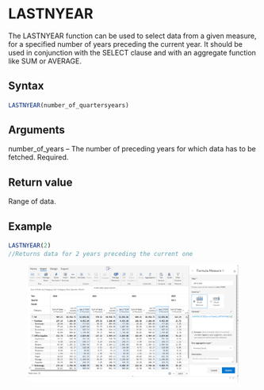 # LASTNYEAR

The LASTNYEAR function can be used to select data from a given measure, for a specified number of years preceding the current year. It should be used in conjunction with the SELECT clause and with an aggregate function like SUM or AVERAGE.&#x20;

## Syntax

```javascript
LASTNYEAR(number_of_quartersyears)
```

## Arguments

number\_of\_years – The number of preceding years for which data has to be fetched. Required.

## Return value

Range of data.

## Example

```javascript
LASTNYEAR(2) 
//Returns data for 2 years preceding the current one
```

<figure><img src="../../.gitbook/assets/image (9) (1) (1) (1) (1) (1) (1) (1) (1) (1) (1).png" alt=""><figcaption></figcaption></figure>
